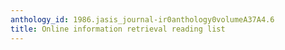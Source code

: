 ```yaml
---
anthology_id: 1986.jasis_journal-ir0anthology0volumeA37A4.6
title: Online information retrieval reading list
---
```

